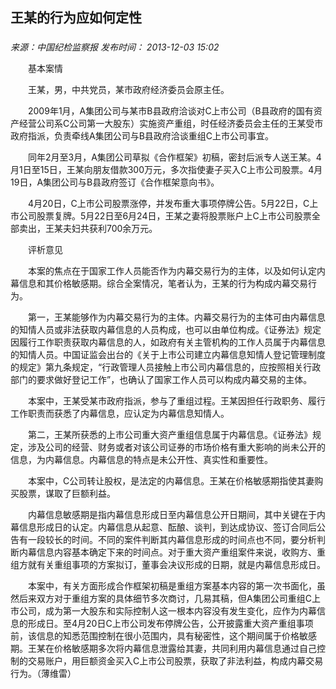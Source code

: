 ## 王某的行为应如何定性

### 

_来源：中国纪检监察报_ _发布时间： 2013-12-03 15:02_

　　基本案情

　　王某，男，中共党员，某市政府经济委员会原主任。

　　2009年1月，A集团公司与某市B县政府洽谈对C上市公司（B县政府的国有资产经营公司系C公司第一大股东）实施资产重组，时任经济委员会主任的王某受市政府指派，负责牵线A集团公司与B县政府洽谈重组C上市公司事宜。

　　同年2月至3月，A集团公司草拟《合作框架》初稿，密封后派专人送王某。4月1日至15日，王某向朋友借款300万元，多次指使妻子买入C上市公司股票。4月19日，A集团公司与B县政府签订《合作框架意向书》。

　　4月20日，C上市公司股票涨停，并发布重大事项停牌公告。5月22日，C上市公司股票复牌。5月22日至6月24日，王某之妻将股票账户上C上市公司股票全部卖出，王某夫妇共获利700余万元。

　　评析意见

　　本案的焦点在于国家工作人员能否作为内幕交易行为的主体，以及如何认定内幕信息和其价格敏感期。综合全案情况，笔者认为，王某的行为构成内幕交易行为。

　　第一，王某能够作为内幕交易行为的主体。内幕交易行为的主体可由内幕信息的知情人员或非法获取内幕信息的人员构成，也可以由单位构成。《证券法》规定因履行工作职责获取内幕信息的人，如政府有关主管机构的工作人员属于内幕信息的知情人员。中国证监会出台的《关于上市公司建立内幕信息知情人登记管理制度的规定》第九条规定，“行政管理人员接触上市公司内幕信息的，应按照相关行政部门的要求做好登记工作”，也确认了国家工作人员可以构成内幕交易的主体。

　　本案中，王某受某市政府指派，参与了重组过程。王某因担任行政职务、履行工作职责而获悉了内幕信息，应认定为内幕信息知情人。

　　第二，王某所获悉的上市公司重大资产重组信息属于内幕信息。《证券法》规定，涉及公司的经营、财务或者对该公司证券的市场价格有重大影响的尚未公开的信息，为内幕信息。内幕信息的特点是未公开性、真实性和重要性。

　　本案中，C公司转让股权，是法定的内幕信息。王某在价格敏感期指使其妻购买股票，谋取了巨额利益。

　　内幕信息敏感期是指内幕信息形成日至内幕信息公开日期间，其中关键在于内幕信息形成日的认定。内幕信息从起意、酝酿、谈判，到达成协议、签订合同后公告有一段较长的时间。不同的案件判断其内幕信息形成的时间点也不同，要分析判断内幕信息内容基本确定下来的时间点。对于重大资产重组案件来说，收购方、重组方就有关重组事项的方案拟订，董事会决议形成的日期，就是内幕信息形成日。

　　本案中，有关方面形成合作框架初稿是重组方案基本内容的第一次书面化，虽然后来双方对于重组方案的具体细节多次商讨，几易其稿，但A集团公司重组C上市公司，成为第一大股东和实际控制人这一根本内容没有发生变化，应作为内幕信息的形成日。至4月20日C上市公司发布停牌公告，公开披露重大资产重组事项前，该信息的知悉范围控制在很小范围内，具有秘密性，这个期间属于价格敏感期。王某在价格敏感期多次将内幕信息泄露给其妻，共同利用内幕信息通过自己控制的交易账户，用巨额资金买入C上市公司股票，获取了非法利益，构成内幕交易行为。（薄维雷）